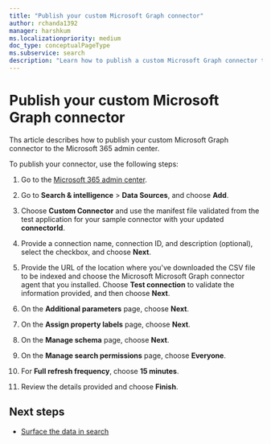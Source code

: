 ```yaml
---
title: "Publish your custom Microsoft Graph connector"
author: rchanda1392
manager: harshkum
ms.localizationpriority: medium
doc_type: conceptualPageType
ms.subservice: search
description: "Learn how to publish a custom Microsoft Graph connector to the Microsoft 365 admin center."
---
```


# Publish your custom Microsoft Graph connector

Ths article describes how to publish your custom Microsoft Graph connector to the Microsoft 365 admin center. 

To publish your connector, use the following steps:

1. Go to the [Microsoft 365 admin center](https://admin.microsoft.com/).

2. Go to **Search & intelligence** > **Data Sources**, and choose **Add**.

3. Choose **Custom Connector** and use the manifest file validated from the test application for your sample connector with your updated **connectorId**.

4. Provide a connection name, connection ID, and description (optional), select the checkbox, and choose **Next**.

5. Provide the URL of the location where you've downloaded the CSV file to be indexed and choose the Microsoft Microsoft Graph connector agent that you installed. Choose **Test connection** to validate the information provided, and then choose **Next**.

6. On the **Additional parameters** page, choose **Next**.

7. On the **Assign property labels** page, choose **Next**.

8. On the **Manage schema** page, choose **Next**.

9. On the **Manage search permissions** page, choose **Everyone**.

10. For **Full refresh frequency**, choose **15 minutes**.

11. Review the details provided and choose **Finish**.

## Next steps

* [Surface the data in search](/graph/custom-connector-sdk-sample-search)

